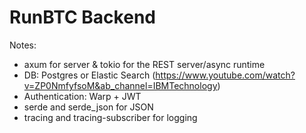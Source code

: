 # RunBTC Backend

Notes:
- axum for server & tokio for the  REST server/async runtime
- DB: Postgres or Elastic Search (https://www.youtube.com/watch?v=ZP0NmfyfsoM&ab_channel=IBMTechnology)
- Authentication: Warp + JWT
- serde and serde_json for JSON
- tracing and tracing-subscriber for logging
